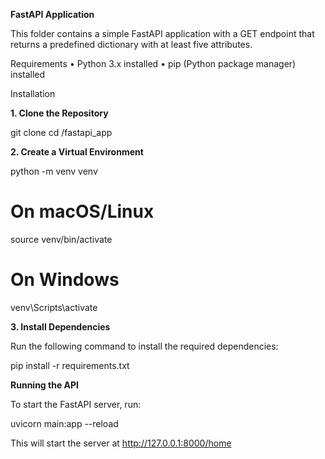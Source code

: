 **FastAPI Application**

This folder contains a simple FastAPI application with a GET endpoint that returns a predefined dictionary with at least five attributes.

Requirements
	•	Python 3.x installed
	•	pip (Python package manager) installed

Installation

**1. Clone the Repository**

git clone <repository-url>
cd <repository-folder>/fastapi_app

**2. Create a Virtual Environment**

python -m venv venv

# On macOS/Linux
source venv/bin/activate   

# On Windows
venv\Scripts\activate     

**3. Install Dependencies**

Run the following command to install the required dependencies:

pip install -r requirements.txt

**Running the API**

To start the FastAPI server, run:

uvicorn main:app --reload

This will start the server at http://127.0.0.1:8000/home
